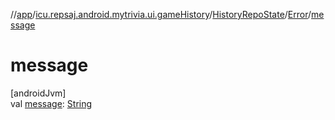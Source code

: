 //[app](../../../../index.md)/[icu.repsaj.android.mytrivia.ui.gameHistory](../../index.md)/[HistoryRepoState](../index.md)/[Error](index.md)/[message](message.md)

# message

[androidJvm]\
val [message](message.md): [String](https://kotlinlang.org/api/latest/jvm/stdlib/kotlin/-string/index.html)
